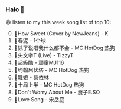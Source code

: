 

### Halo 👋

😄 listen to my this week song list of top 10:

0. 🌈How Sweet (Cover by NewJeans) - K
1. 🌈春泥 - 1个球
2. 🌈除了说唱我什么都不会 - MC HotDog 热狗
3. 🌈头文字T (Live) - TizzyT
4. 🌈超級酷 - 顽童MJ116
5. 🌈约翰屈伏塔 - MC HotDog 热狗
6. 🌈舞娘 - 蔡依林
7. 🌈十局上半 - MC HotDog 热狗
8. 🌈Don't Worry About Me - 瘦子E.SO
9. 🌈Love Song - 宋岳庭

